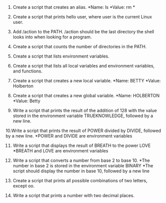 1. Create a script that creates an alias.
*Name: ls
*Value: rm *
2. Create a script that prints hello user, where user is the current Linux user.

3. Add /action to the PATH. /action should be the last directory the shell looks into when looking for a program.

4. Create a script that counts the number of directories in the PATH.

5. Create a script that lists environment variables.

6. Create a script that lists all local variables and environment variables, and functions.

7. Create a script that creates a new local variable.
    *Name: BETTY
    *Value: Holberton
8. Create a script that creates a new global variable.
    *Name: HOLBERTON
    *Value: Betty
9. Write a script that prints the result of the addition of 128 with the value stored in the environment variable               TRUEKNOWLEDGE, followed by a new line.

10.Write a script that prints the result of POWER divided by DIVIDE, followed by a new line.
   *POWER and DIVIDE are environment variables

11. Write a script that displays the result of BREATH to the power LOVE
    *BREATH and LOVE are environment variables

12. Write a script that converts a number from base 2 to base 10.
    *The number in base 2 is stored in the environment variable BINARY
    *The script should display the number in base 10, followed by a new line

13. Create a script that prints all possible combinations of two letters, except oo.

14. Write a script that prints a number with two decimal places.
